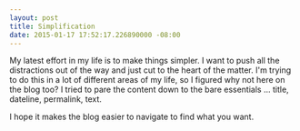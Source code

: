 ```yaml
---
layout: post
title: Simplification
date: 2015-01-17 17:52:17.226890000 -08:00
---
```


My latest effort in my life is to make things simpler. I want to push all the distractions out of the way and just cut to the heart of the matter. I'm trying to do this in a lot of different areas of my life, so I figured why not here on the blog too? I tried to pare the content down to the bare essentials ... title, dateline, permalink, text.

I hope it makes the blog easier to navigate to find what you want.
